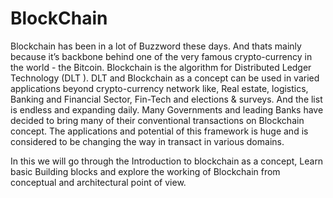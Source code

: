 # BlockChain
Blockchain has been in a lot of Buzzword these days. And thats mainly because it’s backbone
behind one of the very famous crypto-currency in the world - the Bitcoin. Blockchain is the
algorithm for Distributed Ledger Technology (DLT ). DLT and Blockchain as a concept can be
used in varied applications beyond crypto-currency network like, Real estate, logistics, Banking 
and Financial Sector, Fin-Tech and elections & surveys. And the list is endless and expanding daily. 
       Many Governments and  leading Banks have decided to bring many of their conventional transactions 
on Blockchain concept. The applications and potential of this framework is huge and is considered to be 
changing the way in transact in various domains. 

In this  we will go through the Introduction to blockchain as a concept, Learn basic Building blocks and explore 
the working of Blockchain from conceptual and architectural point of view. 

